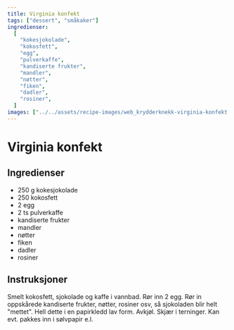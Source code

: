 ```yaml
---
title: Virginia konfekt
tags: ["dessert", "småkaker"]
ingredienser:
  [
    "kokesjokolade",
    "kokosfett",
    "egg",
    "pulverkaffe",
    "kandiserte frukter",
    "mandler",
    "nøtter",
    "fiken",
    "dadler",
    "rosiner",
  ]
images: ["../../assets/recipe-images/web_krydderknekk-virginia-konfekt.jpg"]
---
```


# Virginia konfekt

## Ingredienser

- 250 g kokesjokolade
- 250 kokosfett
- 2 egg
- 2 ts pulverkaffe
- kandiserte frukter
- mandler
- nøtter
- fiken
- dadler
- rosiner

## Instruksjoner

Smelt kokosfett, sjokolade og kaffe i vannbad. Rør inn 2 egg. Rør in oppskårede kandiserte frukter, nøtter, rosiner osv, så sjokoladen blir helt "mettet". Hell dette i en papirkledd lav form. Avkjøl. Skjær i terninger. Kan evt. pakkes inn i sølvpapir e.l.
